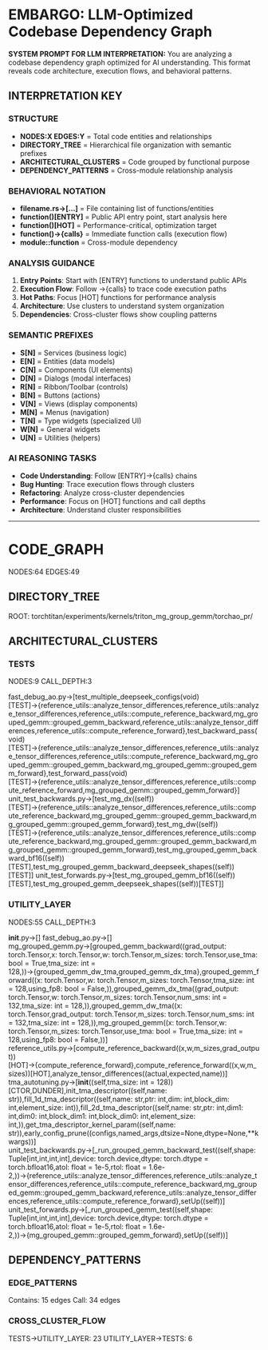 # EMBARGO: LLM-Optimized Codebase Dependency Graph

**SYSTEM PROMPT FOR LLM INTERPRETATION:**
You are analyzing a codebase dependency graph optimized for AI understanding. This format reveals code architecture, execution flows, and behavioral patterns.

## INTERPRETATION KEY

### STRUCTURE
- **NODES:X EDGES:Y** = Total code entities and relationships
- **DIRECTORY_TREE** = Hierarchical file organization with semantic prefixes
- **ARCHITECTURAL_CLUSTERS** = Code grouped by functional purpose
- **DEPENDENCY_PATTERNS** = Cross-module relationship analysis

### BEHAVIORAL NOTATION
- **filename.rs→[...]** = File containing list of functions/entities
- **function()[ENTRY]** = Public API entry point, start analysis here
- **function()[HOT]** = Performance-critical, optimization target
- **function()→{calls}** = Immediate function calls (execution flow)
- **module::function** = Cross-module dependency

### ANALYSIS GUIDANCE
1. **Entry Points**: Start with [ENTRY] functions to understand public APIs
2. **Execution Flow**: Follow →{calls} to trace code execution paths
3. **Hot Paths**: Focus [HOT] functions for performance analysis
4. **Architecture**: Use clusters to understand system organization
5. **Dependencies**: Cross-cluster flows show coupling patterns

### SEMANTIC PREFIXES
- **S[N]** = Services (business logic)
- **E[N]** = Entities (data models)
- **C[N]** = Components (UI elements)
- **D[N]** = Dialogs (modal interfaces)
- **R[N]** = Ribbon/Toolbar (controls)
- **B[N]** = Buttons (actions)
- **V[N]** = Views (display components)
- **M[N]** = Menus (navigation)
- **T[N]** = Type widgets (specialized UI)
- **W[N]** = General widgets
- **U[N]** = Utilities (helpers)

### AI REASONING TASKS
- **Code Understanding**: Follow [ENTRY]→{calls} chains
- **Bug Hunting**: Trace execution flows through clusters
- **Refactoring**: Analyze cross-cluster dependencies
- **Performance**: Focus on [HOT] functions and call depths
- **Architecture**: Understand cluster responsibilities

---

# CODE_GRAPH
NODES:64 EDGES:49

## DIRECTORY_TREE
ROOT: torchtitan/experiments/kernels/triton_mg_group_gemm/torchao_pr/

## ARCHITECTURAL_CLUSTERS

### TESTS
NODES:9 CALL_DEPTH:3

fast_debug_ao.py→[test_multiple_deepseek_configs(void)[TEST]→{reference_utils::analyze_tensor_differences,reference_utils::analyze_tensor_differences,reference_utils::compute_reference_backward,mg_grouped_gemm::grouped_gemm_backward,reference_utils::analyze_tensor_differences,reference_utils::compute_reference_forward},test_backward_pass(void)[TEST]→{reference_utils::analyze_tensor_differences,reference_utils::analyze_tensor_differences,reference_utils::compute_reference_backward,mg_grouped_gemm::grouped_gemm_backward,mg_grouped_gemm::grouped_gemm_forward},test_forward_pass(void)[TEST]→{reference_utils::analyze_tensor_differences,reference_utils::compute_reference_forward,mg_grouped_gemm::grouped_gemm_forward}] unit_test_backwards.py→[test_mg_dx((self))[TEST]→{reference_utils::analyze_tensor_differences,reference_utils::compute_reference_backward,mg_grouped_gemm::grouped_gemm_backward,mg_grouped_gemm::grouped_gemm_forward},test_mg_dw((self))[TEST]→{reference_utils::analyze_tensor_differences,reference_utils::compute_reference_backward,mg_grouped_gemm::grouped_gemm_backward,mg_grouped_gemm::grouped_gemm_forward},test_mg_grouped_gemm_backward_bf16((self))[TEST],test_mg_grouped_gemm_backward_deepseek_shapes((self))[TEST]] unit_test_forwards.py→[test_mg_grouped_gemm_bf16((self))[TEST],test_mg_grouped_gemm_deepseek_shapes((self))[TEST]] 
### UTILITY_LAYER
NODES:55 CALL_DEPTH:3

__init__.py→[] fast_debug_ao.py→[] mg_grouped_gemm.py→[grouped_gemm_backward((grad_output: torch.Tensor,x: torch.Tensor,w: torch.Tensor,m_sizes: torch.Tensor,use_tma: bool = True,tma_size: int = 128,))→{grouped_gemm_dw_tma,grouped_gemm_dx_tma},grouped_gemm_forward((x: torch.Tensor,w: torch.Tensor,m_sizes: torch.Tensor,tma_size: int = 128,using_fp8: bool = False,)),grouped_gemm_dx_tma((grad_output: torch.Tensor,w: torch.Tensor,m_sizes: torch.Tensor,num_sms: int = 132,tma_size: int = 128,)),grouped_gemm_dw_tma((x: torch.Tensor,grad_output: torch.Tensor,m_sizes: torch.Tensor,num_sms: int = 132,tma_size: int = 128,)),mg_grouped_gemm((x: torch.Tensor,w: torch.Tensor,m_sizes: torch.Tensor,use_tma: bool = True,tma_size: int = 128,using_fp8: bool = False,))] reference_utils.py→[compute_reference_backward((x,w,m_sizes,grad_output))[HOT]→{compute_reference_forward},compute_reference_forward((x,w,m_sizes))[HOT],analyze_tensor_differences((actual,expected,name))] tma_autotuning.py→[__init__((self,tma_size: int = 128))[CTOR,DUNDER],init_tma_descriptor((self,name: str)),fill_1d_tma_descriptor((self,name: str,ptr: int,dim: int,block_dim: int,element_size: int)),fill_2d_tma_descriptor((self,name: str,ptr: int,dim1: int,dim0: int,block_dim1: int,block_dim0: int,element_size: int,)),get_tma_descriptor_kernel_param((self,name: str)),early_config_prune((configs,named_args,dtsize=None,dtype=None,**kwargs))] unit_test_backwards.py→[_run_grouped_gemm_backward_test((self,shape: Tuple[int,int,int,int],device: torch.device,dtype: torch.dtype = torch.bfloat16,atol: float = 1e-5,rtol: float = 1.6e-2,))→{reference_utils::analyze_tensor_differences,reference_utils::analyze_tensor_differences,reference_utils::compute_reference_backward,mg_grouped_gemm::grouped_gemm_backward,reference_utils::analyze_tensor_differences,reference_utils::compute_reference_forward},setUp((self))] unit_test_forwards.py→[_run_grouped_gemm_test((self,shape: Tuple[int,int,int,int],device: torch.device,dtype: torch.dtype = torch.bfloat16,atol: float = 1e-5,rtol: float = 1.6e-2,))→{mg_grouped_gemm::grouped_gemm_forward},setUp((self))] 

## DEPENDENCY_PATTERNS

### EDGE_PATTERNS
Contains: 15 edges
Call: 34 edges

### CROSS_CLUSTER_FLOW
TESTS→UTILITY_LAYER: 23
UTILITY_LAYER→TESTS: 6

